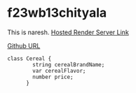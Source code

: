 # f23wb13chityala

This is naresh.
[Hosted Render Server Link](https://f23wb13chityala.onrender.com)

[Github URL](https://github.com/Chityala201/f23wb13chityala/)

```
class Cereal {
        string cerealBrandName;
        var cerealFlavor;
        number price;
      }
```
